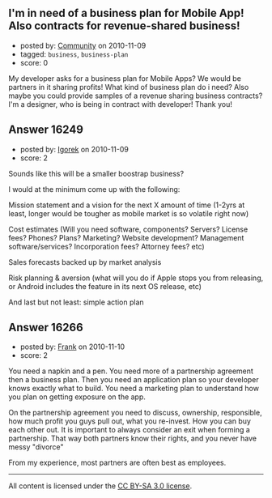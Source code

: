 ## I'm in need of a business plan for Mobile App! Also contracts for revenue-shared business!

- posted by: [Community](https://stackexchange.com/users/-1/-1-community) on 2010-11-09
- tagged: `business`, `business-plan`
- score: 0

My developer asks for a business plan for Mobile Apps? We would be partners in it sharing profits!
What kind of business plan do i need? Also maybe you could provide samples of a revenue sharing business contracts? I'm a designer, who is being in contract with developer! Thank you!


## Answer 16249

- posted by: [Igorek](https://stackexchange.com/users/-1/4395-igorek) on 2010-11-09
- score: 2

Sounds like this will be a smaller boostrap business?

I would at the minimum come up with the following:

Mission statement and a vision for the next X amount of time (1-2yrs at least, longer would be tougher as mobile market is so volatile right now) 

Cost estimates (Will you need software, components?  Servers? License fees?  Phones? Plans?  Marketing?  Website development?  Management software/services? Incorporation fees? Attorney fees? etc)

Sales forecasts backed up by market analysis

Risk planning & aversion (what will you do if Apple stops you from releasing, or Android includes the feature in its next OS release, etc)

And last but not least: simple action plan


## Answer 16266

- posted by: [Frank](https://stackexchange.com/users/-1/4858-frank) on 2010-11-10
- score: 2

You need a napkin and a pen.  You need more of a partnership agreement then a business plan.  Then you need an application plan so your developer knows exactly what to build.  You need a marketing plan to understand how you plan on getting exposure on the app.

On the partnership agreement you need to discuss, ownership, responsible, how much profit you guys pull out, what you re-invest.  How you can buy each other out.  It is important to always consider an exit when forming a partnership.  That way both partners know their rights, and you never have messy "divorce"  

From my experience, most partners are often best as employees. 




---

All content is licensed under the [CC BY-SA 3.0 license](https://creativecommons.org/licenses/by-sa/3.0/).
